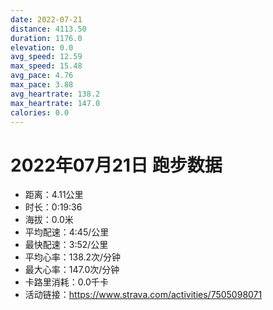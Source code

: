 ```yaml
---
date: 2022-07-21
distance: 4113.50
duration: 1176.0
elevation: 0.0
avg_speed: 12.59
max_speed: 15.48
avg_pace: 4.76
max_pace: 3.88
avg_heartrate: 138.2
max_heartrate: 147.0
calories: 0.0
---
```


# 2022年07月21日 跑步数据

- 距离：4.11公里
- 时长：0:19:36
- 海拔：0.0米
- 平均配速：4:45/公里
- 最快配速：3:52/公里
- 平均心率：138.2次/分钟
- 最大心率：147.0次/分钟
- 卡路里消耗：0.0千卡
- 活动链接：https://www.strava.com/activities/7505098071
